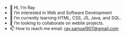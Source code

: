 - 👋 Hi, I’m Ray
- 👀 I’m interested in Web and Software Development
- 🌱 I’m currently learning HTML, CSS, JS, Java, and SQL.
- 💞️ I’m looking to collaborate on webite projects.
- 📫 How to reach me email: ray.samuel907@gmail.com

<!---
KRvision/KRvision is a ✨ special ✨ repository because its `README.md` (this file) appears on your GitHub profile.
You can click the Preview link to take a look at your changes.
--->

